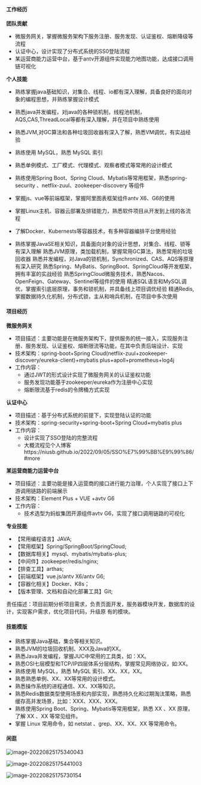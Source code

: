 #### 工作经历

**团队贡献**

- 微服务网关，掌握微服务架构下服务注册、服务发现、认证鉴权、熔断降级等流程
- 认证中心，设计实现了分布式系统的SS0登陆流程
- 某运营商能力运营中台，基于antv开源组件实现能力地图功能，达成接口调用链可视化

**个人技能**

- 熟练掌握java基础知识，对集合、线程、io都有深入理解，具备良好的面向对象的编程思想，并熟练掌握设计模式
- 熟悉java并发编程，对java的各种锁机制，线程池机制，AQS,CAS,ThreadLocal等都有深入理解，并在项目中熟练使用
- 熟悉JVM,对GC算法和各种垃圾回收器有深入了解，熟悉VM调优，有实战经验
- 熟练使用 MySQL，熟悉 MySQL 索引
- 熟悉单例模式、工厂模式、代理模式、观察者模式等常用的设计模式
- 熟练使用Spring Boot、Spring Cloud、Mybatis等常用框架，熟悉spring-security 、netflix-zuul、zookeeper-discovery 等组件
- 掌握js、vue等前端框架，掌握阿里图表框架组件antv X6、G6的使用
- 掌握Linux主机、容器云部署及排错能力，熟悉软件项目从开发到上线的各流程
- 了解Docker、Kubernests等容器技术，有多种容器编排平台使用经验



- 熟练掌握JavaSE相关知识，具备面向对象的设计思想，对集合、线程、锁等有深入理解
  熟悉JVM原理，类加载机制，掌握常用GC算法，熟悉常用的垃圾回收器
  熟悉并发编程，对Java的锁机制，Synchronized、CAS、AQS等原理有深入研究
  熟悉Spring、MyBatis、SpringBoot、SpringCloud等开发框架，拥有丰富的实战经验
  熟悉SpringCloud微服务技术，熟悉Nacos、OpenFeign、Gateway、Sentinel等组件的使用
  精通SQL语言和MySQL调优，掌握索引底层原理，事务和锁机制，并具备线上项目调优经验
  精通Redis,掌握数据持久化机制，分布式锁，主从和哨兵机制，在项目中多次使用

#### 项目经历

**微服务网关**

- 项目描述：主要功能是在微服务架构下，提供服务的统一接入，实现服务注册、服务发现、认证鉴权、熔断限流等功能，在其中负责后端设计、实现
- 技术架构：spring-boot+Spring Cloud(netflix-zuul+zookeeper-discovery/eureka-client)+mybatis plus+apoll+prometheus+log4j
- 工作内容：
  - 通过JWT的形式设计实现了微服务网关的认证鉴权功能
  - 服务发现功能基于zookeeper/eureka作为注册中心实现
  - 熔断限流基于redis的令牌桶方式实现

**认证中心**

- 项目描述：基于分布式系统的前提下，实现登陆认证的功能
- 技术架构：spring-security+spring-boot+Spring Cloud+mybatis plus
- 工作内容：
  - 设计实现了SSO登陆的完整流程
  - 大概流程见个人博客https://niusb.github.io/2022/09/05/SSO%E7%99%BB%E9%99%86/#more

**某运营商能力运营中台**

- 项目描述：主要功能是接入运营商的接口进行能力治理，个人实现了接口上下游调用链路的前端展示
- 技术架构：Element Plus + VUE +avtv G6
- 工作内容：
  - 技术选型为蚂蚁集团开源组件avtv G6，实现了接口调用链路的可视化

**专业技能**

- 【常用编程语言】JAVA;
- 【常用框架】Spring/SpringBoot/SpringCloud;
- 【数据库相关】mysql、mybatis/mybatis-plus;
- 【中间件】zookeeper/redis/nginx;
- 【排查工具】arthas;
- 【前端框架】vue.js/antv X6/antv G6;
- 【容器化相关】Docker、K8s；
- 【版本管理、文档和自动化部署工具】Git;



责任描述：项目前期分析项目需求，负责页面开发，服务器模块开发，数据库的设计，实现客户需求，优化项目代码，升级原
有的模块。



#### 技能模版

- 熟练掌握Java基础，集合等相关知识。
- 熟悉JVM的垃圾回收机制、XXX及Java的XX。
- 熟悉Java并发编程，掌握JUC中常用的工具类，如：XX。
- 熟悉OSI七层模型和TCP/IP四层体系分层结构，掌握常见网络协议，如:XX。
- 熟练使用 MySQL，熟悉 MySQL 索引、XX、XX，XX。
- 熟悉熟悉单例、XX、XX等常用的设计模式。
- 熟悉操作系统的进程通信、XX、XX等知识。
- 熟悉Redis数据类型使用场景和内部实现，熟悉持久化和过期淘汰策略，熟悉缓存高并发场景，比如：XXX、XXX、XXX。
- 熟练使用Spring Boot、Spring、Mybatis等常用框架，熟悉 XX 、XX 原理，了解 XX 、XX 等常见组件。
- 掌握 Linux 常用命令，如 netstat 、grep、XX、XX、XX 等常用命令。





#### 闲逛

![image-20220825175340043](http://rgwngkfs9.hn-bkt.clouddn.com/image-20220825175340043.png)

![image-20220825175441003](http://rgwngkfs9.hn-bkt.clouddn.com/image-20220825175441003.png)

![image-20220825175730154](C:\Users\Administrator\AppData\Roaming\Typora\typora-user-images\image-20220825175730154.png)